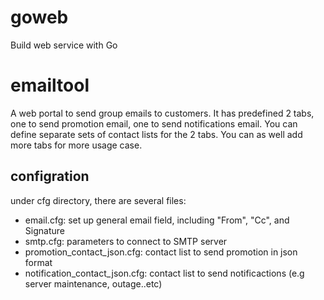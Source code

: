# goweb
Build web service with Go


# emailtool

A web portal to send group emails to customers. It has predefined 2 tabs, one to send promotion email, one to send
notifications email. You can define separate sets of contact lists for the 2 tabs. You can as well add more tabs for more usage case.

## configration
under cfg directory, there are several files:
- email.cfg: set up general email field, including "From", "Cc", and Signature
- smtp.cfg: parameters to connect to SMTP server
- promotion_contact_json.cfg: contact list to send promotion in json format
- notification_contact_json.cfg: contact list to send notificactions (e.g server maintenance, outage..etc)



